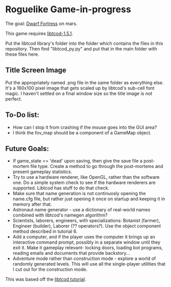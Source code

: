 Roguelike Game-in-progress
==========================
The goal: [Dwarf Fortress](http://www.bay12games.com/dwarves) on mars.

This game requires [libtcod-1.5.1](http://roguecentral.org/doryen/libtcod/).

Put the libtcod library's folder into the folder which contains the files in this repository. Then find "libtcod_py.py" 
and put that in the main folder with these files here.

Title Screen Image
------------------
Put the appropriately named .png file in the same folder as everything else. It's a 160x100 pixel image that gets
scaled up by libtcod's sub-cell font magic. I haven't settled on a final window size so the title image is not perfect.

To-Do list:
-----------
* How can I stop it from crashing if the mouse goes into the GUI area?
* I think the fov_map should be a component of a GameMap object.

Future Goals:
-------------
* If game_state == 'dead' upon saving, then give the save file a post-mortem file type. Create a method to
go through the post-mortems and present gameplay statistics.
* Try to use a hardware renderer, like OpenGL, rather than the software one. Do a simple system check to see
  if the hardware renderers are supported. Libtcod has stuff to do that check.
* Make sure that name generation is not continuosly opening the name.cfg file, but rather just opening it once
  on startup and keeping it in memory after that. 
* Astronaut name generator - use a dictionary of real-world names combined with libtcod's namegen algorithm?
* Scientists, laborers, engineers, with specializations:
  Botanist (farmer), Engineer (builder), Laborer (?? operators?). Use the object component method described in 
  tutorial 6.
* Add a computer, and if the player uses the computer it brings up an interactive command prompt, possibly
  in a separate window until they exit it. Make it gameplay relevant- locking doors, loading bot programs,
  reading emails and documents that provide backstory...
* Adventure mode rather than construction mode - explore a world of randomly generated levels. This will use all
the single-player utilities that I cut out for the construction mode.

This was based off the [libtcod tutorial](http://www.roguebasin.com/index.php?title=Complete_Roguelike_Tutorial,_using_python%2Blibtcod).
